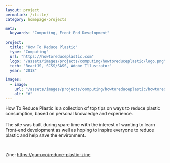 ```yaml
---
layout: project
permalink: /:title/
category: homepage-projects

meta:
  keywords: "Computing, Front End Development"

project:
  title: "How To Reduce Plastic"
  type: "Computing"
  url: "https://howtoreduceplastic.com"
  logo: "/assets/images/projects/computing/howtoreduceplastic/logo.png"
  tech: "ReactJS, SCSS/SASS, Adobe Illustrator"
  year: "2018"

images:
  - image:
    url: "/assets/images/projects/computing/howtoreduceplastic/howtoreduceplastic.png"
    alt: "#"
---
```


<p>How To Reduce Plastic is a collection of top tips on ways to reduce plastic consumption, based on personal knowledge and experience.
<br/><br/>
The site was built during spare time with the interest of wanting to learn Front-end development as well as hoping to inspire everyone to reduce plastic and help save the environment.</p>
<br/>
<p>Zine: <a href="https://gum.co/reduce-plastic-zine">https://gum.co/reduce-plastic-zine</a></p>
